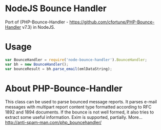 NodeJS Bounce Handler
=====================
Port of (PHP-Bounce-Handler - https://github.com/cfortune/PHP-Bounce-Handler v7.3) in NodeJS.

Usage
=====

  ```javascript
  var BounceHandler = require('node-bounce-handler').BounceHandler;
  var bh = new BounceHandler();
  var bounceResult = bh.parse_email(emlDataString);
  ```

About PHP-Bounce-Handler
========================
This class can be used to parse bounced message reports. 
It parses e-mail messages with multipart report content type formatted 
according to RFC 1892 and 1894 documents. If the bounce is not well formed, 
it also tries to extract some useful information. Exim is supported, partially. 
More... http://anti-spam-man.com/php_bouncehandler/

